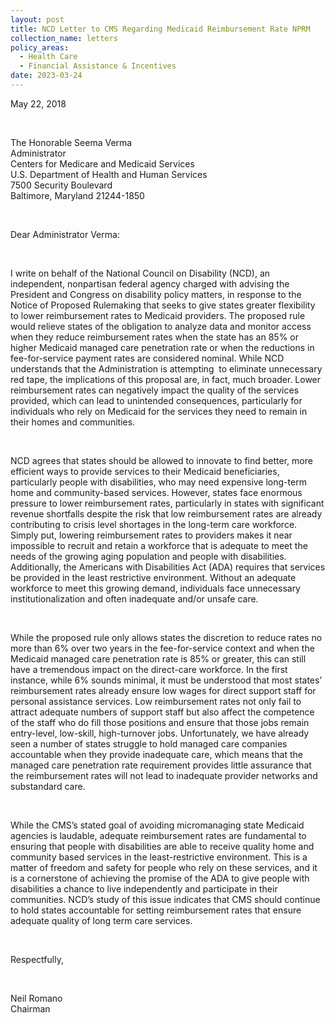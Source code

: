 ```yaml
---
layout: post
title: NCD Letter to CMS Regarding Medicaid Reimbursement Rate NPRM
collection_name: letters
policy_areas:
  - Health Care
  - Financial Assistance & Incentives
date: 2023-03-24
---
```

May 22, 2018 

 

The Honorable Seema Verma\
Administrator\
Centers for Medicare and Medicaid Services\
U.S. Department of Health and Human Services\
7500 Security Boulevard\
Baltimore, Maryland 21244-1850

 

Dear Administrator Verma:

 

I write on behalf of the National Council on Disability (NCD), an independent, nonpartisan federal agency charged with advising the President and Congress on disability policy matters, in response to the Notice of Proposed Rulemaking that seeks to give states greater flexibility to lower reimbursement rates to Medicaid providers. The proposed rule would relieve states of the obligation to analyze data and monitor access when they reduce reimbursement rates when the state has an 85% or higher Medicaid managed care penetration rate or when the reductions in fee-for-service payment rates are considered nominal. While NCD understands that the Administration is attempting  to eliminate unnecessary red tape, the implications of this proposal are, in fact, much broader. Lower reimbursement rates can negatively impact the quality of the services provided, which can lead to unintended consequences, particularly for individuals who rely on Medicaid for the services they need to remain in their homes and communities.

 

NCD agrees that states should be allowed to innovate to find better, more efficient ways to provide services to their Medicaid beneficiaries, particularly people with disabilities, who may need expensive long-term home and community-based services. However, states face enormous pressure to lower reimbursement rates, particularly in states with significant revenue shortfalls despite the risk that low reimbursement rates are already contributing to crisis level shortages in the long-term care workforce. Simply put, lowering reimbursement rates to providers makes it near impossible to recruit and retain a workforce that is adequate to meet the needs of the growing aging population and people with disabilities. Additionally, the Americans with Disabilities Act (ADA) requires that services be provided in the least restrictive environment. Without an adequate workforce to meet this growing demand, individuals face unnecessary institutionalization and often inadequate and/or unsafe care. 

 

While the proposed rule only allows states the discretion to reduce rates no more than 6% over two years in the fee-for-service context and when the Medicaid managed care penetration rate is 85% or greater, this can still have a tremendous impact on the direct-care workforce. In the first instance, while 6% sounds minimal, it must be understood that most states’ reimbursement rates already ensure low wages for direct support staff for personal assistance services. Low reimbursement rates not only fail to attract adequate numbers of support staff but also affect the competence of the staff who do fill those positions and ensure that those jobs remain entry-level, low-skill, high-turnover jobs. Unfortunately, we have already seen a number of states struggle to hold managed care companies accountable when they provide inadequate care, which means that the managed care penetration rate requirement provides little assurance that the reimbursement rates will not lead to inadequate provider networks and substandard care. 

 

While the CMS’s stated goal of avoiding micromanaging state Medicaid agencies is laudable, adequate reimbursement rates are fundamental to ensuring that people with disabilities are able to receive quality home and community based services in the least-restrictive environment. This is a matter of freedom and safety for people who rely on these services, and it is a cornerstone of achieving the promise of the ADA to give people with disabilities a chance to live independently and participate in their communities. NCD’s study of this issue indicates that CMS should continue to hold states accountable for setting reimbursement rates that ensure adequate quality of long term care services. 

 

Respectfully, 

 

Neil Romano\
Chairman